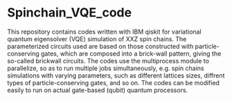 # Spinchain_VQE_code

This repository contains codes written with IBM qiskit for variational quantum eigensolver (VQE) simulation of XXZ spin chains. The parameterized circuits used are based on those constructed with particle-conserving gates, which are composed into a brick-wall pattern, giving the so-called brickwall circuits. The codes use the multiprocess module to parallelize, so as to run multiple jobs simultaneously, e.g. spin chains simulations with varying parameters, such as different lattices sizes, diffrent types of particle-conserving gates, and so on. The codes can be modified easily to run on actual gate-based (qubit) quantum processors. 
